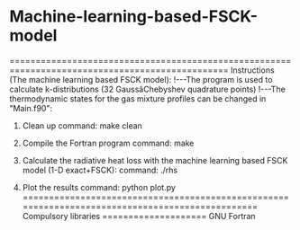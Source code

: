# Machine-learning-based-FSCK-model
================================================================================================
Instructions (The machine learning based FSCK model): 
!---The program is used to calculate k-distributions (32 GaussâChebyshev quadrature points) 
!---The thermodynamic states for the gas mixture profiles can be changed in "Main.f90":

1) Clean up
command: make clean

2) Compile the Fortran program
command: make

3) Calculate the radiative heat loss with the machine learning based FSCK model (1-D exact+FSCK):
command:   ./rhs 

4) Plot the results
command: python plot.py
================================================================================================
Compulsory libraries
====================
GNU Fortran
